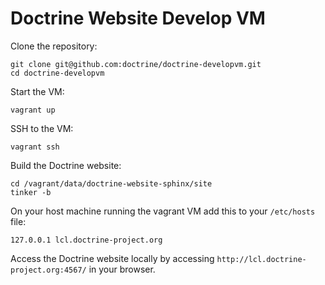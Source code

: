 # Doctrine Website Develop VM

Clone the repository:

    git clone git@github.com:doctrine/doctrine-developvm.git
    cd doctrine-developvm

Start the VM:

    vagrant up

SSH to the VM:

    vagrant ssh

Build the Doctrine website:

    cd /vagrant/data/doctrine-website-sphinx/site
    tinker -b

On your host machine running the vagrant VM add this to your `/etc/hosts` file:

    127.0.0.1 lcl.doctrine-project.org

Access the Doctrine website locally by accessing `http://lcl.doctrine-project.org:4567/` in your browser.
